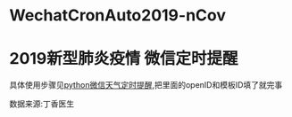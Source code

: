 # WechatCronAuto2019-nCov

# 2019新型肺炎疫情 微信定时提醒

  具体使用步骤见[python微信天气定时提醒](https://github.com/6yi/WechatAutoWeather/blob/master/README.md),把里面的openID和模板ID填了就完事
  
  
  数据来源:丁香医生
